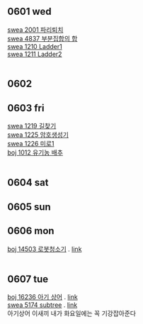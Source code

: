 ## 0601 wed
[swea 2001 파리퇴치](swea/2001_파리퇴치.py) <br>
[swea 4837 부분집합의 합](swea/4837_부분집합의합.py) <br>
[swea 1210 Ladder1](SWEA/D4/1210. ［S／W 문제해결 기본］ 2일차 － Ladder1/) <br>
[swea 1211 Ladder2](swea/1211_Ladder2.py) <br>
<br>
## 0602
## 0603 fri
[swea 1219 길찾기](SWEA/D4/1219. ［S／W 문제해결 기본］ 4일차 － 길찾기/) <br>
[swea 1225 암호생성기](swea/1225_암호생성기.py) <br>
[swea 1226 미로1](swea/1226_미로1.py) <br>
[boj 1012 유기농 배추](백준/Silver/1012. 유기농 배추/) <br>
<br>
## 0604 sat
## 0605 sun
## 0606 mon
[boj 14503 로봇청소기](백준/Gold/14503. 로봇 청소기) . [link](https://www.acmicpc.net/problem/14503)<br>
<br>
## 0607 tue
[boj 16236 아기 상어]() . [link](https://www.acmicpc.net/problem/16236)<br>
[swea 5174 subtree]() . [link]()<br>
아기상어 이새끼 내가 화요일에는 꼭 기강잡아준다

